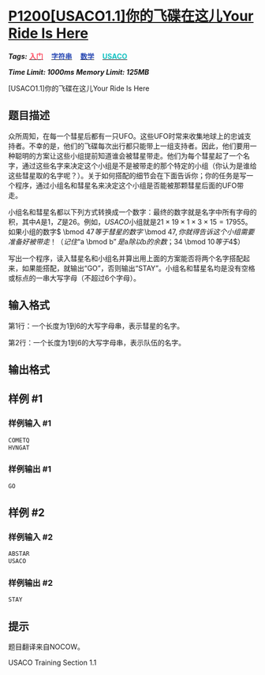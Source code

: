 # [P1200[USACO1.1]你的飞碟在这儿Your Ride Is Here](https://www.luogu.com.cn/problem/P1200)

***Tags:*** **[<font color=FE4C61>入门</font>](../../../../难度/入门/index.md)$\quad$[<font color=2949B4>字符串</font>](../../../../算法/字符串/index.md)$\quad$[<font color=2949B4>数学</font>](../../../../算法/数学/index.md)$\quad$[<font color=13C2C2>USACO</font>](../../../../来源/USACO/index.md)**

***Time Limit: 1000ms***
***Memory Limit: 125MB***

[USACO1.1]你的飞碟在这儿Your Ride Is Here

## 题目描述

众所周知，在每一个彗星后都有一只UFO。这些UFO时常来收集地球上的忠诚支持者。不幸的是，他们的飞碟每次出行都只能带上一组支持者。因此，他们要用一种聪明的方案让这些小组提前知道谁会被彗星带走。他们为每个彗星起了一个名字，通过这些名字来决定这个小组是不是被带走的那个特定的小组（你认为是谁给这些彗星取的名字呢？）。关于如何搭配的细节会在下面告诉你；你的任务是写一个程序，通过小组名和彗星名来决定这个小组是否能被那颗彗星后面的UFO带走。


小组名和彗星名都以下列方式转换成一个数字：最终的数字就是名字中所有字母的积，其中$A$是$1$，$Z$是$26$。例如，$USACO$小组就是$21 \times 19 \times 1 \times 3 \times 15=17955$。如果小组的数字$    \bmod 47$等于彗星的数字$    \bmod 47$,你就得告诉这个小组需要准备好被带走！（记住“$a \bmod b$”是$a$除以$b$的余数；$34 \bmod 10$等于$4$）


写出一个程序，读入彗星名和小组名并算出用上面的方案能否将两个名字搭配起来，如果能搭配，就输出“GO”，否则输出“STAY”。小组名和彗星名均是没有空格或标点的一串大写字母（不超过$6$个字母）。

## 输入格式

第1行：一个长度为$1$到$6$的大写字母串，表示彗星的名字。

第2行：一个长度为$1$到$6$的大写字母串，表示队伍的名字。

## 输出格式

## 样例 #1

### 样例输入 #1

```txt
COMETQ
HVNGAT
```

### 样例输出 #1

```txt
GO
```

## 样例 #2

### 样例输入 #2

```txt
ABSTAR
USACO
```

### 样例输出 #2

```txt
STAY
```

## 提示

题目翻译来自NOCOW。

USACO Training Section 1.1
